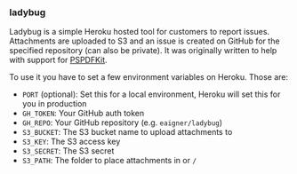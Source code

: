 ### ladybug


Ladybug is a simple Heroku hosted tool for customers to report issues. Attachments are uploaded to S3 and an issue is created on GitHub for the specified repository (can also be private). It was originally written to help with support for [PSPDFKit](http://pspdfkit.com).

To use it you have to set a few environment variables on Heroku. Those are:

* `PORT` (optional): Set this for a local environment, Heroku will set this for you in production
* `GH_TOKEN`: Your GitHub auth token
* `GH_REPO`: Your GitHub repository (e.g. `eaigner/ladybug`)
* `S3_BUCKET`: The S3 bucket name to upload attachments to
* `S3_KEY`: The S3 access key
* `S3_SECRET`: The S3 secret
* `S3_PATH`: The folder to place attachments in or `/`


